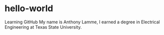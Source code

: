 # hello-world
Learning GitHub
My name is Anthony Lamme, I earned a degree in Electrical Engineering at Texas State University. 
